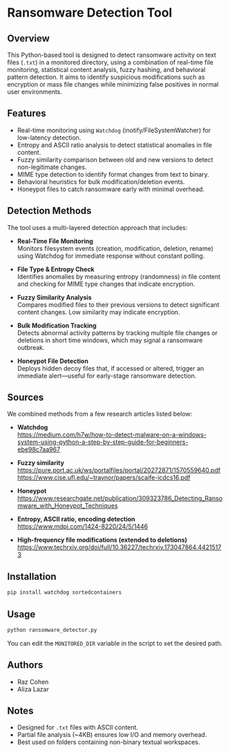 
# Ransomware Detection Tool

## Overview
This Python-based tool is designed to detect ransomware activity on text files (`.txt`) in a monitored directory, using a combination of real-time file monitoring, statistical content analysis, fuzzy hashing, and behavioral pattern detection. It aims to identify suspicious modifications such as encryption or mass file changes while minimizing false positives in normal user environments.

## Features
- Real-time monitoring using `Watchdog` (inotify/FileSystemWatcher) for low-latency detection.
- Entropy and ASCII ratio analysis to detect statistical anomalies in file content.
- Fuzzy similarity comparison between old and new versions to detect non-legitimate changes.
- MIME type detection to identify format changes from text to binary.
- Behavioral heuristics for bulk modification/deletion events.
- Honeypot files to catch ransomware early with minimal overhead.

## Detection Methods

The tool uses a multi-layered detection approach that includes:

- **Real-Time File Monitoring**  
  Monitors filesystem events (creation, modification, deletion, rename) using Watchdog for immediate response without constant polling.

- **File Type & Entropy Check**  
  Identifies anomalies by measuring entropy (randomness) in file content and checking for MIME type changes that indicate encryption.

- **Fuzzy Similarity Analysis**  
  Compares modified files to their previous versions to detect significant content changes. Low similarity may indicate encryption.

- **Bulk Modification Tracking**  
  Detects abnormal activity patterns by tracking multiple file changes or deletions in short time windows, which may signal a ransomware outbreak.

- **Honeypot File Detection**  
  Deploys hidden decoy files that, if accessed or altered, trigger an immediate alert—useful for early-stage ransomware detection.

## Sources
We combined methods from a few research articles listed below:

- **Watchdog**  
  https://medium.com/h7w/how-to-detect-malware-on-a-windows-system-using-python-a-step-by-step-guide-for-beginners-ebe98c7aa967

- **Fuzzy similarity**  
  https://pure.port.ac.uk/ws/portalfiles/portal/20272871/1570559640.pdf  
  https://www.cise.ufl.edu/~traynor/papers/scaife-icdcs16.pdf

- **Honeypot**  
  https://www.researchgate.net/publication/309323786_Detecting_Ransomware_with_Honeypot_Techniques

- **Entropy, ASCII ratio, encoding detection**  
  https://www.mdpi.com/1424-8220/24/5/1446

- **High-frequency file modifications (extended to deletions)**  
  https://www.techrxiv.org/doi/full/10.36227/techrxiv.173047864.44215173

## Installation
```bash
pip install watchdog sortedcontainers
```

## Usage
```bash
python ransomware_detector.py
```

You can edit the `MONITORED_DIR` variable in the script to set the desired path.

## Authors
- Raz Cohen
- Aliza Lazar

## Notes
- Designed for `.txt` files with ASCII content.
- Partial file analysis (~4KB) ensures low I/O and memory overhead.
- Best used on folders containing non-binary textual workspaces.